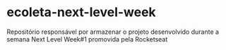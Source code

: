# ecoleta-next-level-week
 Repositório responsável por armazenar o projeto desenvolvido durante a semana Next Level Week#1 promovida pela Rocketseat
